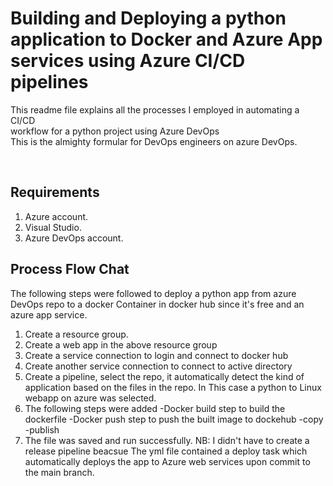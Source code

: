 # Building and Deploying a python application to Docker and Azure App services using Azure CI/CD pipelines

This readme file explains all the processes I employed in automating a CI/CD  
workflow for a python project using Azure DevOps<br/>
This is the almighty formular for DevOps engineers on azure DevOps.

<br/>

## Requirements

1. Azure account.
2. Visual Studio.
3. Azure DevOps account.

## Process Flow Chat
The following steps were followed to deploy a
python app from azure DevOps repo to a docker
Container in docker hub since it's free and an azure app service.

1. Create a resource group.
2. Create a web app in the above resource group
3. Create a service connection to login and connect to docker hub
4. Create another service connection to connect to active directory
5. Create a pipeline, select the repo, it automatically detect the 
kind of application based on the files in the repo. In 
This case a python to Linux webapp on azure was selected.
6. The following steps were added
      -Docker build step to build the dockerfile
      -Docker push step to push the built image to dockehub
      -copy
      -publish
7. The file was saved and run successfully.
NB: I didn't have to create a release pipeline beacsue 
The yml file contained a deploy task which automatically deploys the app to 
Azure web services upon commit to the main branch.
